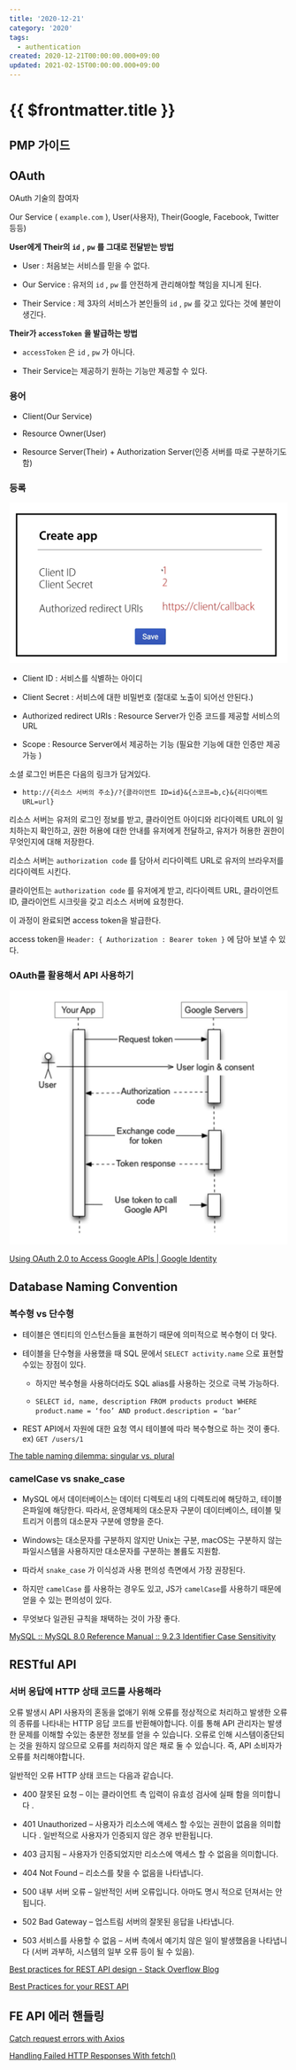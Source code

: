 ```yaml
---
title: '2020-12-21'
category: '2020'
tags:
  - authentication
created: 2020-12-21T00:00:00.000+09:00
updated: 2021-02-15T00:00:00.000+09:00
---
```


# {{ $frontmatter.title }}

## PMP 가이드

## OAuth

OAuth 기술의 참여자

Our Service ( `example.com` ), User(사용자), Their(Google, Facebook, Twitter 등등)

**User에게 Their의** **`id`** **,** **`pw`** **를 그대로 전달받는 방법**

- User : 처음보는 서비스를 믿을 수 없다.

- Our Service : 유저의 `id` , `pw` 를 안전하게 관리해야할 책임을 지니게 된다.

- Their Service : 제 3자의 서비스가 본인들의 `id` , `pw` 를 갖고 있다는 것에 불만이 생긴다.

**Their가** **`accessToken`** **을 발급하는 방법**

- `accessToken` 은 `id` , `pw` 가 아니다.

- Their Service는 제공하기 원하는 기능만 제공할 수 있다.

### 용어

- Client(Our Service)

- Resource Owner(User)

- Resource Server(Their) + Authorization Server(인증 서버를 따로 구분하기도 함)

### 등록

![2020-12-21-image-0](./images/2020-12-21-image-0.png)

- Client ID : 서비스를 식별하는 아이디

- Client Secret : 서비스에 대한 비밀번호 (절대로 노출이 되어선 안된다.)

- Authorized redirect URIs : Resource Server가 인증 코드를 제공할 서비스의 URL

- Scope : Resource Server에서 제공하는 기능 (필요한 기능에 대한 인증만 제공 가능 )

소셜 로그인 버튼은 다음의 링크가 담겨있다.

- `http://{리소스 서버의 주소}/?{클라이언트 ID=id}&{스코프=b,c}&{리다이렉트 URL=url}`

리소스 서버는 유저의 로그인 정보를 받고, 클라이언트 아이디와 리다이렉트 URL이 일치하는지 확인하고, 권한 허용에 대한 안내를 유저에게 전달하고, 유저가 허용한 권한이 무엇인지에 대해 저장한다.

리소스 서버는 `authorization code` 를 담아서 리다이렉트 URL로 유저의 브라우저를리다이렉트 시킨다.

클라이언트는 `authorization code` 를 유저에게 받고, 리다이렉트 URL, 클라이언트 ID, 클라이언트 시크릿을 갖고 리소스 서버에 요청한다.

이 과정이 완료되면 access token을 발급한다.

access token을 `Header: { Authorization : Bearer token }` 에 담아 보낼 수 있다.

### OAuth를 활용해서 API 사용하기

![2020-12-21-image-1](./images/2020-12-21-image-1.png)

[Using OAuth 2.0 to Access Google APIs | Google Identity](https://developers.google.com/identity/protocols/oauth2/)

## Database Naming Convention

### 복수형 vs 단수형

- 테이블은 엔티티의 인스턴스들을 표현하기 때문에 의미적으로 복수형이 더 맞다.

- 테이블을 단수형을 사용했을 때 SQL 문에서 `SELECT activity.name` 으로 표현할 수있는 장점이 있다.

  - 하지만 복수형을 사용하더라도 SQL alias를 사용하는 것으로 극복 가능하다.

  - `SELECT id, name, description FROM products product WHERE product.name = ‘foo’ AND product.description = ‘bar’`

- REST API에서 자원에 대한 요청 역시 테이블에 따라 복수형으로 하는 것이 좋다. ex) `GET /users/1`

[The table naming dilemma: singular vs. plural](https://medium.com/@fbnlsr/the-table-naming-dilemma-singular-vs-plural-dc260d90aaff#:~:text=Since%20the%20table%20is%20storing,when%20writing%20an%20SQL%20statement)

### camelCase vs snake_case

- MySQL 에서 데이터베이스는 데이터 디렉토리 내의 디렉토리에 해당하고, 테이블은파일에 해당한다. 따라서, 운영체제의 대소문자 구분이 데이터베이스, 테이블 및 트리거 이름의 대소문자 구분에 영향을 준다.

- Windows는 대소문자를 구분하지 않지만 Unix는 구분, macOS는 구분하지 않는 파일시스템을 사용하지만 대소문자를 구분하는 볼륨도 지원함.

- 따라서 `snake_case` 가 이식성과 사용 편의성 측면에서 가장 권장된다.

- 하지만 `camelCase` 를 사용하는 경우도 있고, JS가 `camelCase`를 사용하기 때문에얻을 수 있는 편의성이 있다.

- 무엇보다 일관된 규칙을 채택하는 것이 가장 좋다.

[MySQL :: MySQL 8.0 Reference Manual :: 9.2.3 Identifier Case Sensitivity](https://dev.mysql.com/doc/refman/8.0/en/identifier-case-sensitivity.html)

## RESTful API

### 서버 응답에 HTTP 상태 코드를 사용해라

오류 발생시 API 사용자의 혼동을 없애기 위해 오류를 정상적으로 처리하고 발생한 오류의 종류를 나타내는 HTTP 응답 코드를 반환해야합니다. 이를 통해 API 관리자는 발생한 문제를 이해할 수있는 충분한 정보를 얻을 수 있습니다. 오류로 인해 시스템이중단되는 것을 원하지 않으므로 오류를 처리하지 않은 채로 둘 수 있습니다. 즉, API 소비자가 오류를 처리해야합니다.

일반적인 오류 HTTP 상태 코드는 다음과 같습니다.

- 400 잘못된 요청 – 이는 클라이언트 측 입력이 유효성 검사에 실패 함을 의미합니다 .

- 401 Unauthorized – 사용자가 리소스에 액세스 할 수있는 권한이 없음을 의미합니다 . 일반적으로 사용자가 인증되지 않은 경우 반환됩니다.

- 403 금지됨 – 사용자가 인증되었지만 리소스에 액세스 할 수 없음을 의미합니다.

- 404 Not Found – 리소스를 찾을 수 없음을 나타냅니다.

- 500 내부 서버 오류 – 일반적인 서버 오류입니다. 아마도 명시 적으로 던져서는 안됩니다.

- 502 Bad Gateway – 업스트림 서버의 잘못된 응답을 나타냅니다.

- 503 서비스를 사용할 수 없음 – 서버 측에서 예기치 않은 일이 발생했음을 나타냅니다 (서버 과부하, 시스템의 일부 오류 등이 될 수 있음).

[Best practices for REST API design - Stack Overflow Blog](https://stackoverflow.blog/2020/03/02/best-practices-for-rest-api-design/)

[Best Practices for your REST API](https://solidgeargroup.com/en/best-practices-rest-api/)

## FE API 에러 핸들링

[Catch request errors with Axios](https://gist.github.com/fgilio/230ccd514e9381fafa51608fcf137253)

[Handling Failed HTTP Responses With fetch()](https://www.tjvantoll.com/2015/09/13/fetch-and-errors/)

